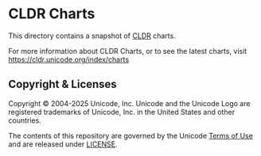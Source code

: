 # CLDR Charts

This directory contains a snapshot of [CLDR](https://cldr.unicode.org) charts.

For more information about CLDR Charts, or to see the latest charts, visit
<https://cldr.unicode.org/index/charts>

<!--
Note: this file is tools/cldr-code/src/main/resources/org/unicode/cldr/tool/README-CHARTS.md
-->

## Copyright & Licenses

Copyright © 2004-2025 Unicode, Inc. Unicode and the Unicode Logo are registered trademarks of Unicode, Inc. in the United States and other countries.

The contents of this repository are governed by the Unicode [Terms of Use](https://www.unicode.org/copyright.html) and are released under [LICENSE](./LICENSE).
